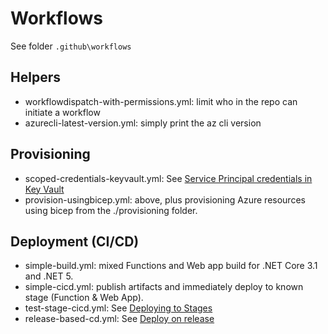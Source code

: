 # Workflows

See folder `.github\workflows`

## Helpers

* workflowdispatch-with-permissions.yml: limit who in the repo can initiate a workflow
* azurecli-latest-version.yml: simply print the az cli version

## Provisioning

* scoped-credentials-keyvault.yml: See [Service Principal credentials in Key Vault](secrets-in-keyvault.md)
* provision-usingbicep.yml: above, plus provisioning Azure resources using bicep from the ./provisioning folder.

## Deployment (CI/CD)

* simple-build.yml: mixed Functions and Web app build for .NET Core 3.1 and .NET 5.
* simple-cicd.yml: publish artifacts and immediately deploy to known stage (Function & Web App).
* test-stage-cicd.yml: See [Deploying to Stages](deploying-to-stages.md)
* release-based-cd.yml: See [Deploy on release](onrelease.md)